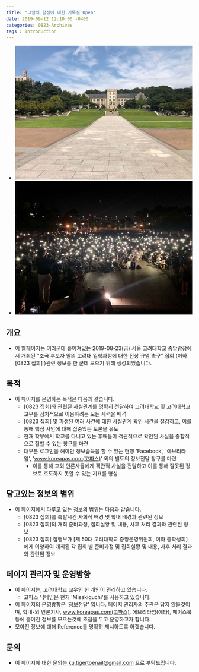 ```yaml
---
title: "그날의 함성에 대한 기록실 Open"
date: 2019-09-12 12:10:00 -0400
categories: 0823-Archives
tags : Introduction
---
```


- ![](/asset/image/intro/1.jpg)
- ![](/asset/image/intro/2.jpg)


## 개요
* 이 웹페이지는 여러군데 흩어져있는 2019-08-23(금) 서울 고려대학교 중앙광장에서 개최된 "조국 후보자 딸의 고려대 입학과정에 대한 진상 규명 촉구" 집회 (이하 [0823 집회] )관련 정보를 한 군데 모으기 위해 생성되었습니다. 

## 목적
* 이 페이지를 운영하는 목적은 다음과 같습니다. 
    * [0823 집회]와 관련된 사실관계를 명확히 전달하여 고려대학교 및 고려대학교 교우를 정치적으로 이용하려는 모든 세력을 배격
    * [0823 집회] 및 파생된 여러 사건에 대한 사실관계 확인 시간을 절감하고, 이를 통해 핵심 사안에 대해 집중있는 토론을 유도
    * 현재 학부에서 학교를 다니고 있는 후배들이 객관적으로 확인된 사실을 종합적으로 접할 수 있는 창구를 마련
    * 대부분 로그인을 해야만 정보습득을 할 수 있는 현행 'Facebook', '에브리타임', 'www.koreapas.com(고파스)' 외의 별도의 정보전달 창구를 마련
        * 이를 통해 교외 언론사들에게 객관적 사실을 전달하고 이를 통해 잘못된 정보로 호도하지 못할 수 있는 지표를 형성

## 담고있는 정보의 범위
* 이 페이지에서 다루고 있는 정보의 범위는 다음과 같습니다. 
    * [0823 집회]를 촉발시킨 사회적 배경 및 학내 배경과 관련된 정보
    * [0823 집회]의 개최 준비과정, 집회실황 및 내용, 사후 처리 결과와 관련된 정보
    * [0823 집회] 집행부가 [제 50대 고려대학교 중앙운영위원회, 이하 총학생회] 에게 이양하여 개최된 각 집회 별 준비과정 및 집회실황 및 내용, 사후 처리 결과와 관련된 정보

## 페이지 관리자 및 운영방향
* 이 페이지는, 고려대학교 교우인 한 개인이 관리하고 있습니다.
    * 고파스 닉네임은 현재 'Misakiguchi'를 사용하고 있습니다.
* 이 페이지의 운영방향은 '정보전달' 입니다. 페이지 관리자의 주관은 담지 않을것이며, 학내-외 언론기사, www.koreapas.com(고파스), 에브리타임(에타), 페이스북 등에 흩어진 정보를 모으는것에 초점을 두고 운영하고자 합니다. 
* 모아진 정보에 대해 Reference를 명확히 제시하도록 하겠습니다.

## 문의
* 이 페이지에 대한 문의는 ku.tigertoenail@gmail.com 으로 부탁드립니다.
